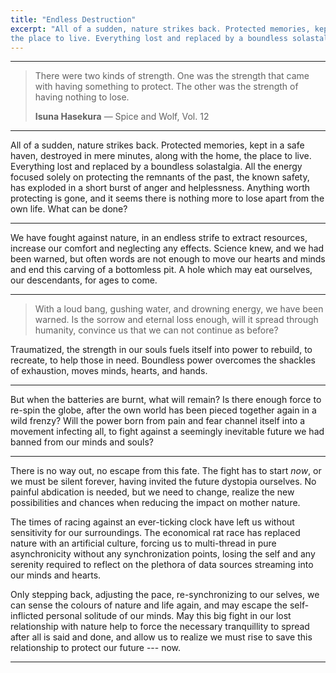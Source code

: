```yaml
---
title: "Endless Destruction"
excerpt: "All of a sudden, nature strikes back. Protected memories, kept in a safe haven, destroyed in mere minutes, along with the home,
the place to live. Everything lost and replaced by a boundless solastalgia."
---
```


---

> There were two kinds of strength. One was the strength that came with having something to protect. The other was the strength of having nothing to lose.
> <footer><strong>Isuna Hasekura</strong> &mdash; Spice and Wolf, Vol. 12</footer>

---

All of a sudden, nature strikes back. Protected memories, kept in a safe haven, destroyed in mere minutes, along with the home,
the place to live. Everything lost and replaced by a boundless solastalgia.
All the energy focused solely on protecting the remnants of the past, the known safety, has exploded in a short burst of anger
and helplessness. Anything worth protecting is gone, and it seems there is nothing more to lose apart from the own life. What can be done?

---

We have fought against nature, in an endless strife to extract resources, increase our comfort and neglecting any effects.
Science knew, and we had been warned, but often words are not enough to move our hearts and minds and end this carving of a bottomless pit.
A hole which may eat ourselves, our descendants, for ages to come.

---

> With a loud bang, gushing water, and drowning energy, we have been warned. Is the sorrow and eternal loss enough, will it spread through humanity,
> convince us that we can not continue as before?

Traumatized, the strength in our souls fuels itself into power to rebuild, to recreate, to help those in need.
Boundless power overcomes the shackles of exhaustion, moves minds, hearts, and hands.

---

But when the batteries are burnt, what will remain? Is there enough force to re-spin the globe, after the own world has been pieced together again in a wild frenzy? 
Will the power born from pain and fear channel itself into a movement infecting all, to fight against a seemingly inevitable future
we had banned from our minds and souls? 

---

There is no way out, no escape from this fate. The fight has to start _now_, or we must be silent forever, having invited the future dystopia ourselves.
No painful abdication is needed, but we need to change, realize the new possibilities and chances when reducing the impact on mother nature.

The times of racing against an ever-ticking clock have left us without sensitivity for our surroundings.
The economical rat race has replaced nature with an artificial culture, forcing us to multi-thread in pure asynchronicity without any synchronization points,
losing the self and any serenity required to reflect on the plethora of data sources streaming into our minds and hearts.

Only stepping back, adjusting the pace, re-synchronizing to our selves, we can sense the colours of nature and life again,
and may escape the self-inflicted personal solitude of our minds. 
May this big fight in our lost relationship with nature help to force the necessary tranquillity to spread after all is said and done,
and allow us to realize we must rise to save this relationship to protect our future --- now.

---
